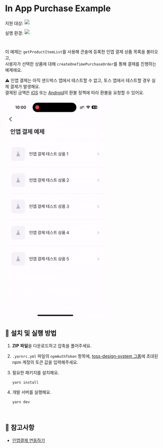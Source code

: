 # In App Purchase Example

<style type='text/css'>
  [class*="tag-list"] { display: flex; flex-direction: column; gap: 10px; }
  [class*="item"] { display: flex; alineItem: center; gap: 4px; }
  [class*="label"] { margin: 0; padding: 0; padding-top: 2px; }
</style>

<div class="tag-list">
   <div class="item">
      <p class="label">지원 대상:</p>
      <img src='../assets/tag-react-native.svg' ait="react native" />
   </div>
   <div class="item">
      <p class="label">실행 환경:</p>
      <img src='../assets/tag-toss-app.svg' ait="toss app" />
   </div>
<div>

<br />

이 예제는 `getProductItemList`를 사용해 콘솔에 등록한 인앱 결제 상품 목록을 불러오고,  
사용자가 선택한 상품에 대해 `createOneTimePurchaseOrder`를 통해 결제를 진행하는 예제에요.

⚠️ 인앱 결제는 아직 샌드박스 앱에서 테스트할 수 없고, 토스 앱에서 테스트할 경우 실제 결제가 발생해요.  
결제된 금액은 [iOS](https://support.apple.com/ko-kr/118223) 또는 [Android](https://support.google.com/googleplay/answer/2479637?hl=ko)의 환불 정책에 따라 환불을 요청할 수 있어요.

<img src="../assets/with-in-app-purchase-example-video.gif" alt="with-in-app-purchase-example-video" style="width: 330px;" />

<br />

## 🚀 설치 및 실행 방법

1. **ZIP 파일**을 다운로드하고 압축을 풀어주세요.

2. `.yarnrc.yml` 파일의 `npmAuthToken` 항목에, [toss-design-system 그룹](https://tossmini-docs.toss.im/tds-react-native/setup-npm/)에 초대된 npm 계정의 토큰 값을 입력해주세요.

3. 필요한 패키지를 설치해요.

   ```
   yarn install
   ```

4. 개발 서버를 실행해요.

   ```
   yarn dev
   ```

<br />

## 📌 참고사항

- [인앱결제 연동하기](https://developers-apps-in-toss.toss.im/development/iap.html)
